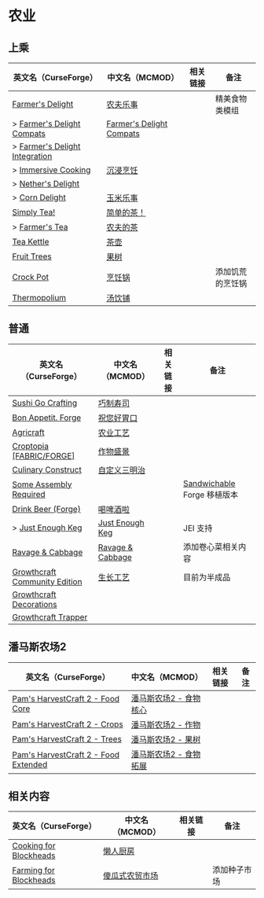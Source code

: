 # 农业

## 上乘

| 英文名（CurseForge）                                                                                       | 中文名（MCMOD）                                                  | 相关链接 | 备注             |
| ---------------------------------------------------------------------------------------------------------- | ---------------------------------------------------------------- | -------- | ---------------- |
| [Farmer's Delight](https://www.curseforge.com/minecraft/mc-mods/farmers-delight)                           | [农夫乐事](https://www.mcmod.cn/class/2820.html)                 |          | 精美食物类模组   |
| > [Farmer's Delight Compats](https://www.curseforge.com/minecraft/mc-mods/farmers-delight-compats)         | [Farmer's Delight Compats](https://www.mcmod.cn/class/3656.html) |          |                  |
| > [Farmer's Delight Integration](https://www.curseforge.com/minecraft/mc-mods/farmers-delight-integration) |                                                                  |          |                  |
| > [Immersive Cooking](https://www.curseforge.com/minecraft/mc-mods/immersive-cooking)                      | [沉浸烹饪](https://www.mcmod.cn/class/4299.html)                 |          |                  |
| > [Nether's Delight](https://www.curseforge.com/minecraft/mc-mods/nethers-delight)                         |                                                                  |          |                  |
| > [Corn Delight](https://www.curseforge.com/minecraft/mc-mods/corn-delight)                                | [玉米乐事](https://www.mcmod.cn/class/5646.html)                 |          |                  |
| [Simply Tea!](https://www.curseforge.com/minecraft/mc-mods/simply-tea)                                     | [简单的茶！](https://www.mcmod.cn/class/3597.html)               |          |                  |
| > [Farmer's Tea](https://www.curseforge.com/minecraft/mc-mods/farmers-tea)                                 | [农夫的茶](https://www.mcmod.cn/class/3657.html)                 |          |                  |
| [Tea Kettle](https://www.curseforge.com/minecraft/mc-mods/tea-kettle)                                      | [茶壶](https://www.mcmod.cn/class/3631.html)                     |          |                  |
| [Fruit Trees](https://www.curseforge.com/minecraft/mc-mods/fruit-trees)                                    | [果树](https://www.mcmod.cn/class/2416.html)                     |          |                  |
| [Crock Pot](https://www.curseforge.com/minecraft/mc-mods/crock-pot)                                        | [烹饪锅](https://www.mcmod.cn/class/3017.html)                   |          | 添加饥荒的烹饪锅 |
| [Thermopolium](https://www.curseforge.com/minecraft/mc-mods/thermopolium)                                  | [汤饮铺](https://www.mcmod.cn/class/5857.html)                   |          |                  |

## 普通

| 英文名（CurseForge）                                                                                        | 中文名（MCMOD）                                          | 相关链接 | 备注                                                                                     |
| ----------------------------------------------------------------------------------------------------------- | -------------------------------------------------------- | -------- | ---------------------------------------------------------------------------------------- |
| [Sushi Go Crafting](https://www.curseforge.com/minecraft/mc-mods/sushigocrafting)                           | [巧制寿司](https://www.mcmod.cn/class/4014.html)         |          |                                                                                          |
| [Bon Appetit. Forge](https://www.curseforge.com/minecraft/mc-mods/bon-appetit-forge)                        | [祝您好胃口](https://www.mcmod.cn/class/3402.html)       |          |                                                                                          |
| [Agricraft](https://www.curseforge.com/minecraft/mc-mods/agricraft)                                         | [农业工艺](https://www.mcmod.cn/class/514.html)          |          |                                                                                          |
| [Croptopia [FABRIC/FORGE]](https://www.curseforge.com/minecraft/mc-mods/croptopia-fabric)                   | [作物盛景](https://www.mcmod.cn/class/4225.html)         |          |                                                                                          |
| [Culinary Construct](https://www.curseforge.com/minecraft/mc-mods/culinary-construct)                       | [自定义三明治](https://www.mcmod.cn/class/1329.html)     |          |                                                                                          |
| [Some Assembly Required](https://www.curseforge.com/minecraft/mc-mods/some-assembly-required)               |                                                          |          | [Sandwichable](https://www.curseforge.com/minecraft/mc-mods/sandwichable) Forge 移植版本 |
| [Drink Beer (Forge)](https://www.curseforge.com/minecraft/mc-mods/drink-beer-forge)                         | [喝啤酒啦](https://www.mcmod.cn/class/4585.html)         |          |                                                                                          |
| > [Just Enough Keg](https://www.curseforge.com/minecraft/mc-mods/just-enough-keg)                           | [Just Enough Keg](https://www.mcmod.cn/class/5028.html)  |          | JEI 支持                                                                                 |
| [Ravage & Cabbage](https://www.curseforge.com/minecraft/mc-mods/ravage-and-cabbage)                         | [Ravage & Cabbage](https://www.mcmod.cn/class/4118.html) |          | 添加卷心菜相关内容                                                                       |
| [Growthcraft Community Edition](https://www.curseforge.com/minecraft/mc-mods/growthcraft-community-edition) | [生长工艺](https://www.mcmod.cn/class/326.html)          |          | 目前为半成品                                                                             |
| [Growthcraft Decorations](https://www.curseforge.com/minecraft/mc-mods/growthcraft-decorations)             |                                                          |          |                                                                                          |
| [Growthcraft Trapper](https://www.curseforge.com/minecraft/mc-mods/growthcraft-trapper)                     |                                                          |          |                                                                                          |

## 潘马斯农场2

| 英文名（CurseForge）                                                                                                   | 中文名（MCMOD）                                                | 相关链接 | 备注 |
| ---------------------------------------------------------------------------------------------------------------------- | -------------------------------------------------------------- | -------- | ---- |
| [Pam's HarvestCraft 2 - Food Core](https://www.curseforge.com/minecraft/mc-mods/pams-harvestcraft-2-food-core)         | [潘马斯农场2 - 食物核心](https://www.mcmod.cn/class/3249.html) |          |      |
| [Pam's HarvestCraft 2 - Crops](https://www.curseforge.com/minecraft/mc-mods/pams-harvestcraft-2-crops)                 | [潘马斯农场2 - 作物](https://www.mcmod.cn/class/2909.html)     |          |      |
| [Pam's HarvestCraft 2 - Trees](https://www.curseforge.com/minecraft/mc-mods/pams-harvestcraft-2-trees)                 | [潘马斯农场2 - 果树](https://www.mcmod.cn/class/2931.html)     |          |      |
| [Pam's HarvestCraft 2 - Food Extended](https://www.curseforge.com/minecraft/mc-mods/pams-harvestcraft-2-food-extended) | [潘马斯农场2 - 食物拓展](https://www.mcmod.cn/class/2930.html) |          |      |

## 相关内容

| 英文名（CurseForge）                                                                          | 中文名（MCMOD）                                        | 相关链接 | 备注         |
| --------------------------------------------------------------------------------------------- | ------------------------------------------------------ | -------- | ------------ |
| [Cooking for Blockheads](https://minecraft.curseforge.com/projects/cooking-for-blockheads)    | [懒人厨房](https://www.mcmod.cn/class/468.html)        |          |              |
| [Farming for Blockheads](https://www.curseforge.com/minecraft/mc-mods/farming-for-blockheads) | [傻瓜式农贸市场](https://www.mcmod.cn/class/2057.html) |          | 添加种子市场 |
